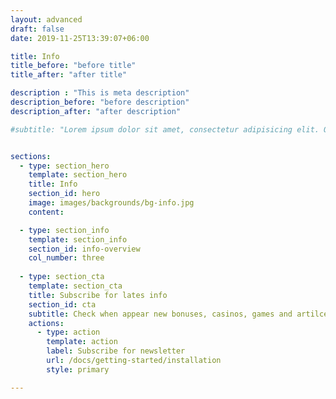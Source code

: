 ```yaml
---
layout: advanced
draft: false
date: 2019-11-25T13:39:07+06:00

title: Info
title_before: "before title"
title_after: "after title"

description : "This is meta description"
description_before: "before description"
description_after: "after description"

#subtitle: "Lorem ipsum dolor sit amet, consectetur adipisicing elit. Quibusdam, tempora?"


sections:
  - type: section_hero
    template: section_hero
    title: Info
    section_id: hero
    image: images/backgrounds/bg-info.jpg
    content:  

  - type: section_info
    template: section_info
    section_id: info-overview
    col_number: three
           
  - type: section_cta
    template: section_cta
    title: Subscribe for lates info
    section_id: cta
    subtitle: Check when appear new bonuses, casinos, games and artilces...
    actions:
      - type: action
        template: action
        label: Subscribe for newsletter
        url: /docs/getting-started/installation
        style: primary

---
```


